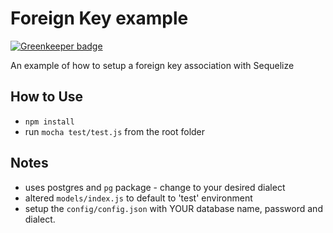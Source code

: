 # Foreign Key example

[![Greenkeeper badge](https://badges.greenkeeper.io/vapurrmaid/sequelizeFKexample.svg)](https://greenkeeper.io/)

An example of how to setup a foreign key association with Sequelize

## How to Use
- `npm install`
- run `mocha test/test.js` from the root folder

## Notes
- uses postgres and `pg` package - change to your desired dialect
- altered `models/index.js` to default to 'test' environment
- setup the `config/config.json` with YOUR database name, password and dialect.
